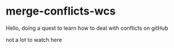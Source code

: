 # merge-conflicts-wcs

Hello, doing a quest to learn how to deal with conflicts on gitHub

not a lot to watch here 
